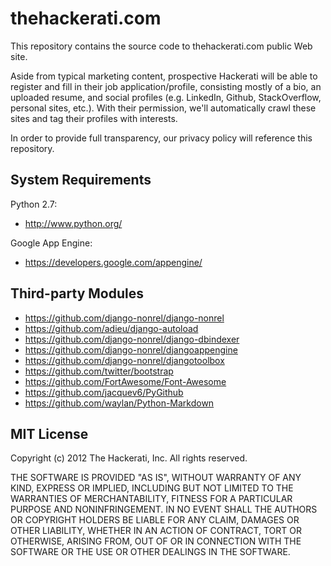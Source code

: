 thehackerati.com
================

This repository contains the source code to thehackerati.com public Web site.

Aside from typical marketing content, prospective Hackerati will be able to register and
fill in their job application/profile, consisting mostly of a bio, an uploaded resume, and
social profiles (e.g. LinkedIn, Github, StackOverflow, personal sites, etc.). With their
permission, we'll automatically crawl these sites and tag their profiles with interests.

In order to provide full transparency, our privacy policy will reference this repository.

System Requirements
-------------------
Python 2.7:

* http://www.python.org/

Google App Engine:

* https://developers.google.com/appengine/

Third-party Modules
-------------------
* https://github.com/django-nonrel/django-nonrel
* https://github.com/adieu/django-autoload
* https://github.com/django-nonrel/django-dbindexer 
* https://github.com/django-nonrel/djangoappengine
* https://github.com/django-nonrel/djangotoolbox
* https://github.com/twitter/bootstrap
* https://github.com/FortAwesome/Font-Awesome
* https://github.com/jacquev6/PyGithub
* https://github.com/waylan/Python-Markdown

MIT License
-----------
Copyright (c) 2012 The Hackerati, Inc. All rights reserved.

THE SOFTWARE IS PROVIDED "AS IS", WITHOUT WARRANTY OF ANY KIND, EXPRESS OR IMPLIED,
INCLUDING BUT NOT LIMITED TO THE WARRANTIES OF MERCHANTABILITY, FITNESS FOR A PARTICULAR
PURPOSE AND NONINFRINGEMENT. IN NO EVENT SHALL THE AUTHORS OR COPYRIGHT HOLDERS BE LIABLE
FOR ANY CLAIM, DAMAGES OR OTHER LIABILITY, WHETHER IN AN ACTION OF CONTRACT, TORT OR
OTHERWISE, ARISING FROM, OUT OF OR IN CONNECTION WITH THE SOFTWARE OR THE USE OR OTHER
DEALINGS IN THE SOFTWARE.
